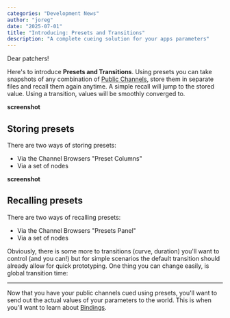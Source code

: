 ```yaml
---
categories: "Development News"
author: "joreg"
date: "2025-07-01"
title: "Introducing: Presets and Transitions"
description: "A complete cueing solution for your apps parameters"
---
```


Dear patchers!

Here's to introduce **Presets and Transitions**. Using presets you can take snapshots of any combination of [Public Channels](../Introducing-PublicChannels/index.md), store them in separate files and recall them again anytime. A simple recall will jump to the stored value. Using a transition, values will be smoothly converged to. 

**screenshot**

## Storing presets
There are two ways of storing presets: 
- Via the Channel Browsers "Preset Columns"
- Via a set of nodes

**screenshot**

## Recalling presets
There are two ways of recalling presets: 
- Via the Channel Browsers "Presets Panel"
- Via a set of nodes


Obviously, there is some more to transitions (curve, duration) you'll want to control (and you can!) but for simple scenarios the default transition should already allow for quick prototyping. One thing you can change easily, is global transition time:

---

Now that you have your public channels cued using presets, you'll want to send out the actual values of your parameters to the world. This is when you'll want to learn about [Bindings](../Introducing-Bindings/index.md).